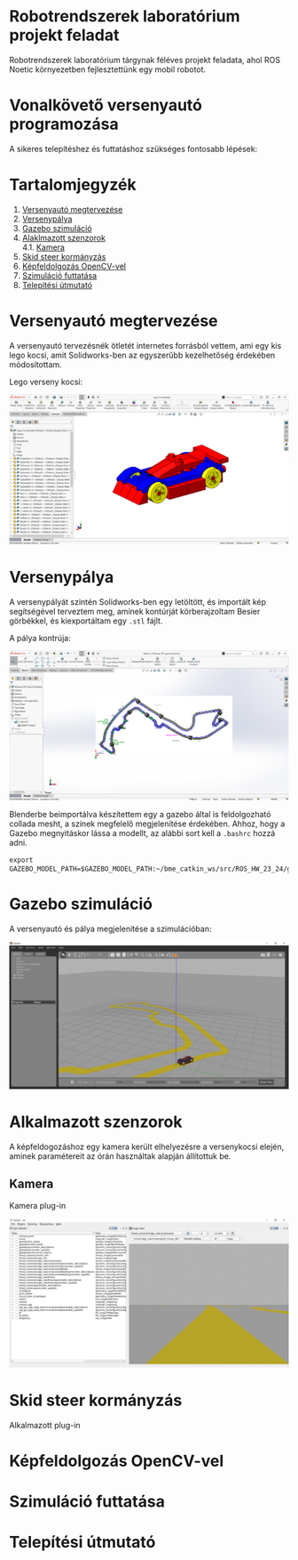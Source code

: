 [//]: # (Image References)

[image1]: ./assets/race_car_cad.png "Race car"
[image2]: ./assets/track_cad.png "Monaco track"
[image3]: ./assets/gazebo_model_tree.png "Gazebo model - Monaco"
[image4]: ./assets/Gazebo_sim.png "Gazebo szimuláció"
[image5]: ./assets/rqt_cam.png "Kamera kép - rqt"

# Robotrendszerek laboratórium projekt feladat
Robotrendszerek laboratórium tárgynak féléves projekt feladata, ahol ROS Noetic környezetben fejlesztettünk egy mobil robotot.

# Vonalkövető versenyautó programozása
A sikeres telepítéshez és futtatáshoz szükséges fontosabb lépések:

# Tartalomjegyzék
1. [Versenyautó megtervezése](#Versenyautó-megtervezése)
2. [Versenypálya](#Versenypálya)
3. [Gazebo szimuláció](#Gazebo-szimuláció)
4. [Alaklmazott szenzorok](#Alaklmazott-szenzorok)  
4.1. [Kamera](#Kamera)
5. [Skid steer kormányzás](#Skid-steer-kormányzás)
6. [Képfeldolgozás OpenCV-vel](#Képfeldolgozás-OpenCV-vel])
7. [Szimuláció futtatása](#Szimuláció-futtatása)
8. [Telepítési útmutató](#Telepítési-útmutató)


# Versenyautó megtervezése
A versenyautó tervezésnék ötletét internetes forrásból vettem, ami egy kis lego kocsi, amit Solidworks-ben az egyszerűbb kezelhetőség érdekében módosítottam.

  Lego verseny kocsi: 

  ![alt text][image1] 

# Versenypálya
A versenypályát szintén Solidworks-ben egy letöltött, és importált kép segítségével terveztem meg, aminek kontúrját körberajzoltam Besier görbékkel, és kiexportáltam egy `.stl` fájlt.

  A pálya kontrúja:

  ![alt text][image2] 

Blenderbe beimportálva készítettem egy a gazebo által is feldolgozható collada mesht, a színek megfelelő megjelenítése érdekében. Ahhoz, hogy a Gazebo megnyitáskor lássa a modellt, az alábbi sort kell a `.bashrc` hozzá adni.

```console
export GAZEBO_MODEL_PATH=$GAZEBO_MODEL_PATH:~/bme_catkin_ws/src/ROS_HW_23_24/gazebo_models
```

# Gazebo szimuláció

  A versenyautó és pálya megjelenítése a szimulációban:

  ![alt text][image4]

# Alkalmazott szenzorok
A képfeldogozáshoz egy kamera került elhelyezésre a versenykocsi elején, aminek paramétereit az órán használtak alapján állítottuk be.

## Kamera

  Kamera plug-in

  ![alt text][image5]

# Skid steer kormányzás

  Alkalmazott plug-in

# Képfeldolgozás OpenCV-vel

# Szimuláció futtatása

# Telepítési útmutató

